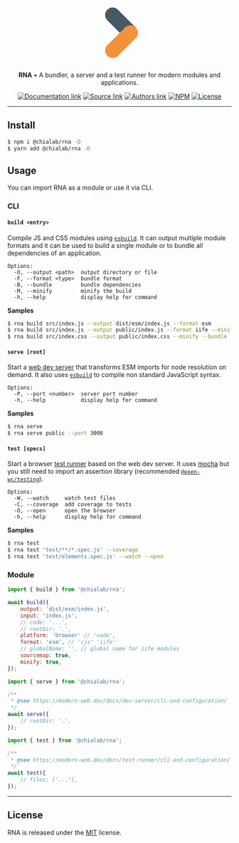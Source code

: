 <p align="center">
    <a href="https://www.chialab.io/p/rna">
        <svg xmlns="http://www.w3.org/2000/svg" width="144" height="144" x="0px" y="0px" viewBox="0 0 192 192">
            <path fill="#455A65" d="M59.4,26.9L59.4,26.9c8.8-8.8,23-8.8,31.8,0l53,53c8.8,8.8,8.8,23,0,31.8l0,0c-8.8,8.8-23,8.8-31.8,0l-53-53  C50.6,49.9,50.6,35.7,59.4,26.9z" />
            <path fill="#F3923B" d="M59.4,165L59.4,165c-8.8-8.8-8.8-23,0-31.8l53-53c8.8-8.8,23-8.8,31.8,0l0,0c8.8,8.8,8.8,23,0,31.8l-53,53  C82.4,173.8,68.2,173.8,59.4,165z" />
        </svg>
    </a>
</p>

<p align="center">
    <strong>RNA</strong> • A bundler, a server and a test runner for modern modules and applications.
</p>

<p align="center">
    <a href="https://www.chialab.io/p/rna"><img alt="Documentation link" src="https://img.shields.io/badge/Docs-chialab.io-lightgrey.svg?style=flat-square"></a>
    <a href="https://github.com/chialab/rna"><img alt="Source link" src="https://img.shields.io/badge/Source-GitHub-lightgrey.svg?style=flat-square"></a>
    <a href="https://www.chialab.it"><img alt="Authors link" src="https://img.shields.io/badge/Authors-Chialab-lightgrey.svg?style=flat-square"></a>
    <a href="https://www.npmjs.com/package/@chialab/rna"><img alt="NPM" src="https://img.shields.io/npm/v/@chialab/rna.svg?style=flat-square"></a>
    <a href="https://github.com/chialab/rna/blob/master/LICENSE"><img alt="License" src="https://img.shields.io/npm/l/@chialab/rna.svg?style=flat-square"></a>
</p>

---

## Install

```sh
$ npm i @chialab/rna -D
$ yarn add @chialab/rna -D
```

## Usage

You can import RNA as a module or use it via CLI.

### CLI

#### `build <entry>`

Compile JS and CSS modules using [`esbuild`](https://esbuild.github.io/). It can output multiple module formats and it can be used to build a single module or to bundle all dependencies of an application.

```
Options:
  -O, --output <path>  output directory or file
  -F, --format <type>  bundle format
  -B, --bundle         bundle dependencies
  -M, --minify         minify the build
  -h, --help           display help for command
```

**Samples**

```sh
$ rna build src/index.js --output dist/esm/index.js --format esm
$ rna build src/index.js --output public/index.js --format iife --minify --bundle
$ rna build src/index.css --output public/index.css --minify --bundle
```

#### `serve [root]`

Start a [web dev server](https://modern-web.dev/docs/dev-server/overview/) that transforms ESM imports for node resolution on demand. It also uses [`esbuild`](https://esbuild.github.io/) to compile non standard JavaScript syntax.

```
Options:
  -P, --port <number>  server port number
  -h, --help           display help for command
```

**Samples**

```sh
$ rna serve
$ rna serve public --port 3000
```

#### `test [specs]`

Start a browser [test runner](https://modern-web.dev/docs/test-runner/overview/) based on the web dev server. It uses [mocha](https://mochajs.org/) but you still need to import an assertion library (recommended [`@open-wc/testing`](https://open-wc.org/docs/testing/testing-package/)).

```
Options:
  -W, --watch     watch test files
  -C, --coverage  add coverage to tests
  -O, --open      open the browser
  -h, --help      display help for command
```

**Samples**

```sh
$ rna test
$ rna test 'test/**/*.spec.js' --coverage
$ rna test 'test/elements.spec.js' --watch --open
```

### Module

```js
import { build } from '@chialab/rna';

await build({
    output: 'dist/esm/index.js',
    input: 'index.js',
    // code: '...',
    // rootDir: '.',
    platform: 'browser' // 'node',
    format: 'esm', // 'cjs' 'iife'
    // globalName: '', // global name for iife modules
    sourcemap: true,
    minify: true,
});
```

```js
import { serve } from '@chialab/rna';

/**
 * @see https://modern-web.dev/docs/dev-server/cli-and-configuration/
 */
await serve({
    // rootDir: '.',
});
```

```js
import { test } from '@chialab/rna';

/**
 * @see https://modern-web.dev/docs/test-runner/cli-and-configuration/
 */
await test({
    // files: ['...'],
});
```

---

## License

RNA is released under the [MIT](https://github.com/chialab/rna/blob/master/LICENSE) license.
